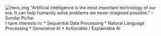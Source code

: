 <img alt="hero_img" src="https://media4.giphy.com/media/v1.Y2lkPTc5MGI3NjExeGNwNndhamMzOWtsanB5NnU2bG5leWZjemxnZzh0c2tyNG1qNWVyeCZlcD12MV9pbnRlcm5hbF9naWZfYnlfaWQmY3Q9cw/FEVBXvnC4exOg/giphy.gif"/>
"Artificial intelligence is the most important technology of our era. It can help humanity solve problems we never imagined possible." – Sundar Pichai
<br/>
I have interests in:
* Sequential Data Processing
* Natural Language Processing
* Generative AI
* Actionable / Explainable AI
